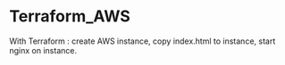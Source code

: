 # Terraform_AWS
With Terraform : create AWS instance, copy index.html to instance, start nginx on instance.
